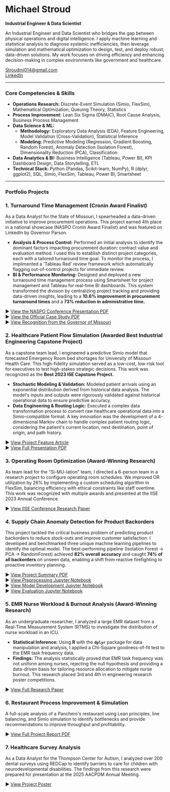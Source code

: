 # Michael Stroud

**Industrial Engineer & Data Scientist**

An Industrial Engineer and Data Scientist who bridges the gap between physical operations and digital intelligence. I apply machine learning and statistical analysis to diagnose systemic inefficiencies, then leverage simulation and mathematical optimization to design, test, and deploy robust, data-driven solutions. My work focuses on driving efficiency and enhancing decision-making in complex environments like government and healthcare.

Stroudmj014@gmail.com 
<br>[LinkedIn](https://www.linkedin.com/in/michaelstroud014/)

---

### Core Competencies & Skills

* **Operations Research:** Discrete-Event Simulation (Simio, FlexSim), Mathematical Optimization, Queuing Theory, Statistics
* **Process Improvement:** Lean Six Sigma (DMAIC), Root Cause Analysis, Business Process Management
* **Data Science & ML:**
    * **Methodology:** Exploratory Data Analysis (EDA), Feature Engineering, Model Validation (Cross-Validation), Statistical Inference
    * **Modeling:** Predictive Modeling (Regression, Gradient Boosting, Random Forest), Anomaly Detection (Isolation Forest), Dimensionality Reduction (PCA), Classification
* **Data Analytics & BI:** Business Intelligence (Tableau, Power BI), KPI Dashboard Design, Data Storytelling, ETL
* **Technical Stack:** Python (Pandas, Scikit-learn, NumPy), R (dplyr, ggplot2), SQL, Simio, FlexSim, Tableau, Power BI, Smartsheet

---

### Portfolio Projects

### 1. Turnaround Time Management (Cronin Award Finalist)
As a Data Analyst for the State of Missouri, I spearheaded a data-driven initiative to improve procurement operations. This project earned 4th place in a national showcase (NASPO Cronin Award Finalist) and was featured on LinkedIn by Governor Parson.

* **Analysis & Process Control:** Performed an initial analysis to identify the dominant factors impacting procurement duration: contract value and evaluation method. I used this to establish distinct project categories, each with a tailored turnaround time goal. To monitor the process, I implimented a 'Tableau Red' review framework which automatically flagging out-of-control projects for immediate review.
* **BI & Performance Monitoring:** Designed and deployed a new turnaround time management process using Smartsheet for project management and Tableau for real-time BI dashboards. This system transformed the division by centralizing project tracking and providing data-driven insights, leading to a **10.6% improvement in procurement turnaround times** and a **73% reduction in administrative time.**

▶ [View the NASPO Conference Presentation PDF](projects/1_State_Of_Missouri_Cronin_Award/Cronin_Award_NASPO_Presentation.pdf)
<br>▶ [View the Official Case Study PDF](projects/1_State_Of_Missouri_Cronin_Award/Cronin_Award_Case_Study.pdf)
<br>▶ [View Recognition from the Governor of Missouri](projects/1_State_Of_Missouri_Cronin_Award/Cronin_Award_Governors_Recognition.png)

### 2. Healthcare Patient Flow Simulation (Awarded Best Industrial Engineering Capstone Project)
As a capstone team lead, I engineered a predictive Simio model that forecasted Emergency Room bed shortages for University of Missouri Health Care. This high-fidelity simulation served as a low-cost, low-risk tool for executives to test high-stakes strategic decisions. This work was recognized as the **Best 2023 ISE Capstone Project.**

* **Stochastic Modeling & Validation:** Modeled patient arrivals using an exponential distribution derived from historical data analysis. The model's inputs and outputs were rigorously validated against historical operational data to ensure predictive accuracy.
* **Data Engineering & Routing Logic:** Executed a complex data transformation process to convert raw healthcare operational data into a Simio-compatible format. A key innovation was the development of a 4-dimensional Markov chain to handle complex patient routing logic, considering the patient's current location, next destination, point of origin, and path history.

▶ [View Project Feature Article](https://engineering.missouri.edu/2023/industrial-engineering-students-optimize-healthcare-systems-for-capstone-project/)
<br>▶ [View Full Presentation PDF](projects/2_Healthcare_Patient_Flow_Simulation/Presentation__MUHC%20Throughput%20Simulation.pdf)

### 3. Operating Room Optimization (Award-Winning Research)
As team lead for the "Si-MU-lation" team, I directed a 6-person team in a research project to configure operating room schedules. We improved OR utilization by 26% by implementing a custom scheduling algorithm in FlexSim, balancing efficiency with ethical constraints like staff overtime. This work was recognized with multiple awards and presented at the IISE 2023 Annual Conference.

▶ [View IISE Conference Research Paper](projects/3_Operating_Room_Optimization/Paper__IISE%20regional%20conference%20UG%20paper%20competition%5B2902%5D.pdf)

### 4. Supply Chain Anomaly Detection for Product Backorders
This project tackled the critical business problem of predicting product backorders to reduce stock-outs and improve customer satisfaction. I developed and benchmarked three unique machine learning pipelines to identify the optimal model. The best-performing pipeline (Isolation Forest → PCA → RandomForest) achieved **82% overall accuracy** and caught **74% of all backorders** on unseen data, enabling a shift from reactive firefighting to proactive inventory planning.

▶ [View Project Summary PDF](projects/4_Machine_Learning%20(Anomaly%20Detection)/Summary__Anomaly%20Detection%20for%20Product%20Backorder%20Prediction.pdf)
<br>▶ [View Preprocessing Jupyter Notebook](projects/4_Machine_Learning%20(Anomaly%20Detection)/Anomaly%20Detection-Preprocessing.ipynb)
<br>▶ [View Model Development Jupyter Notebook](projects/4_Machine_Learning%20(Anomaly%20Detection)/Anomaly%20Detection-Model%20Development.ipynb)
<br>▶ [View Evaluation Jupyter Notebook](projects/4_Machine_Learning%20(Anomaly%20Detection)/Anomaly%20Detection-Evaluation.ipynb)

### 5. EMR Nurse Workload & Burnout Analysis (Award-Winning Research)
As an undergraduate researcher, I analyzed a large EMR dataset from a Real-Time Measurement System (RTMS) to investigate the distribution of nurse workload in an ICU.

* **Statistical Inference:** Using **R** with the **`dplyr`** package for data manipulation and analysis, I applied a Chi-Square goodness-of-fit test to the EMR task frequency data.
* **Findings:** The analysis statistically proved that EMR task frequency was not uniform among nurses, rejecting the null hypothesis and providing a data-driven basis for tailoring resource allocation to mitigate nurse burnout. This research placed 3rd and 4th in engineering research poster competitions.

▶ [View Full Research Paper](projects/5_EMR_Nurse_Workload_Analysis/Report__Nurse%20Task%20Duration%20Analysis.pdf)

### 6. Restaurant Process Improvement & Simulation
A full-scale analysis of a Panchero's restaurant using Lean principles, line balancing, and Simio simulation to identify bottlenecks and provide recommendations to improve throughput and profitability.

▶ [View Full Project Report PDF](projects/6_Restaurant_Process_Improvement/Report__Process%20Improvement.pdf)

### 7. Healthcare Survey Analysis
As a Data Analyst for the Thompson Center for Autism, I analyzed over 200 dental surveys using REDCap to identify barriers to care for children with neurodevelopmental disabilities. The findings from this research were prepared for presentation at the 2025 AACPDM Annual Meeting.

▶ [View Project Poster](projects/7_Dental_Health_Survey_Analysis/Poster__Dental%20Project.pdf)

